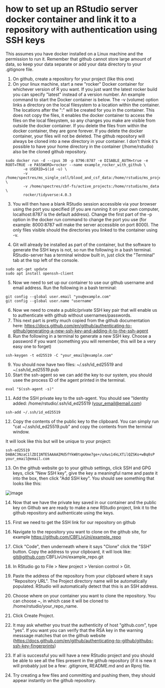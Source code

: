 # how to set up an RStudio server docker container and link it to a repository with authentication using SSH keys

This assumes you have docker installed on a Linux machine and the permission to run it.
Remember that github cannot store large amount of data, so keep your data separate or add your data directory to your .gitignore file.

1) On github, create a repository for your project (like this one)
2) On your linux machine, start a new "rocker" Docker container for whichever version of R you want. If you just want the latest rocker build you can specify "latest" instead of a version number. An example command to start the Docker container is below. The -v (volume) option links a directory on the local filesystem to a location within the container. The locations after the ":" will be created for you in the container. This does not copy the files, it enables the docker container to access the files on the local filesystem, so any changes you make are visible from outside the docker container. If you delete the files from within the docker container, they are gone forever. If you delete the docker container, your files will not be deleted. The github repository will always be cloned into a new directory in your container. I don't think it's possible to have your home directory in the container (/home/rstudio) also be the cloned github repository. 

```
sudo docker run -d --cpus 30 -p 8796:8787 -e DISABLE_AUTH=true -e ROOT=TRUE -e PASSWORD=rocker --name example_rocker_with_github \
        -e USERID=$(id -u) \
        -v /home/spectres/ms_single_cell/blood_and_csf_data:/home/rstudio/ms_project \
        -v /home/spectres/cbf-fs/active_projects:/home/rstudio/ms_data \
        rocker/tidyverse:4.0.3
```


3) You will then have a blank RStudio session accessible via your browser using the port you specified (if you are running it on your own computer, localhost:8787 is the default address). Change the first part of the -p option in the docker run command to change the port you use (for example: 8000:8787 will make the server accessible on port 8000). The only files visible should the directories you linked to the container using -v.

4) Git will already be installed as part of the container, but the software to generate the SSH keys is not, so run the following in a bash terminal. RStudio-server has a terminal window built in, just click the "Terminal" tab at the top left of the console.

```
sudo apt-get update
sudo apt install openssh-client
```
5) Now we need to set up our container to use our github username and email address. Run the following in a bash terminal:
```
git config --global user.email "you@example.com"
git config --global user.name "username"
```

6) Now we need to create a public/private SSH key pair that will enable us to authenticate with github without usernames/passwords. 
7) This next part is pretty much copied from the github documentation here: https://docs.github.com/en/github/authenticating-to-github/generating-a-new-ssh-key-and-adding-it-to-the-ssh-agent
8) Run the following in a terminal to generate a new SSH key. Choose a password if you want (something you will remember, this will be a very easy one to forget)
```
ssh-keygen -t ed25519 -C "your_email@example.com"
```
9) You should now have two files: ~/.ssh/id_ed25519 and ~/.ssh/id_ed25519.pub
10) Start the ssh-agent so we can add the key to our system, you should usee the process ID of the agent printed in the terminal.
```
eval "$(ssh-agent -s)"
```
11) Add the SSH private key to the ssh-agent. You should see "Identity added: /home/rstudio/.ssh/id_ed25519 (your_email@email.com)
```
ssh-add ~/.ssh/id_ed25519
```
12) Copy the contents of the public key to the clipboard. You can simply run "cat ~/.ssh/id_ed25519.pub" and copy the contents from the terminal window. 

It will look like this but will be unique to your project: 
```
ssh-ed25519 DABAC3NzaC1lZDI1NTE5AAAAIMd5fYkW8tqmXme7ge+/oXws14kLXTilQZSKo+wBq0sP your_email@email.com
```
13) On the github website go to your github settings, click SSH and GPG keys, click "New SSH key", give the key a meaningful name and paste it into the box, then click "Add SSH key". You should see something that looks like this:

![image](https://user-images.githubusercontent.com/35961519/110942196-62411280-8331-11eb-8e0c-2fb64a81efc5.png)

14) Now that we have the private key saved in our container and the public key on Github we are ready to make a new RStudio project, link it to the github repository and authenticate using the keys.

15) First we need to get the SSH link for our repository on github
16) Navigate to the repository you want to clone on the github site, for example https://github.com/CBFLivUni/example_repo
17) Click "Code", then underneath where it says "Clone" click the "SSH" button. Copy the address to your clipboard, it will look like: git@github.com:CBFLivUni/example_repo.git
18) In RStudio go to File > New project > Version control > Git.
19) Paste the address of the repository from your clipboard where it says "Repository URL". The Project directory name will be automatically populated. RStudio will automatically detect that this is an SSH address.
20) Choose where on your container you want to clone the repository. You can choose ~, in which case it will be cloned to /home/rstudio/your_repo_name.
21) Click Create Project.
22) It may ask whether you trust the authenticity of host "github.com", type "yes". If you want you can verify that the RSA key in the warning messsage matches that on the github website (https://docs.github.com/en/github/authenticating-to-github/githubs-ssh-key-fingerprints)

16) If all is successful you will have a new RStudio project and you should be able to see all the files present in the github repository (if it is new it will probably just be a few: .gitignore, README.md and an Rproj file.
17) Try creating a few files and committing and pushing them, they should appear instantly on the github repository.
